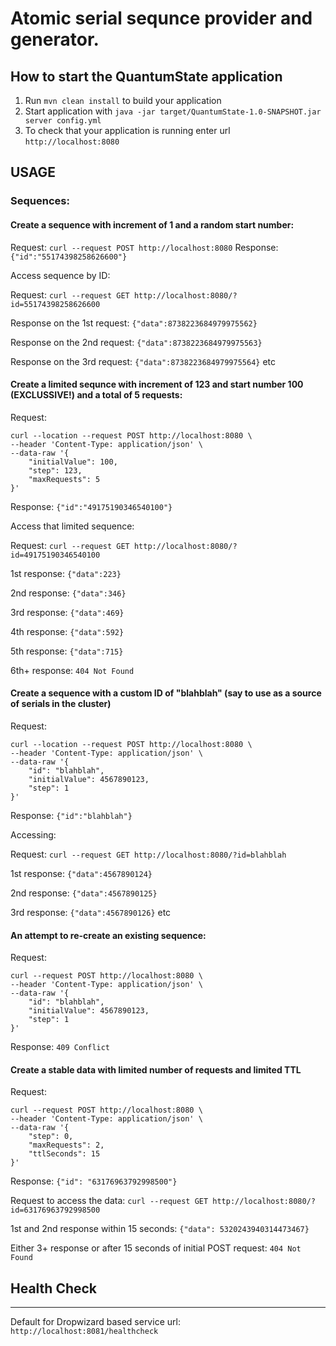 # Atomic serial sequnce provider and generator.

How to start the QuantumState application
---

1. Run `mvn clean install` to build your application
1. Start application with `java -jar target/QuantumState-1.0-SNAPSHOT.jar server config.yml`
1. To check that your application is running enter url `http://localhost:8080`

## USAGE

### Sequences:

#### Create a sequence with increment of 1 and a random start number:

Request: `curl --request POST http://localhost:8080`
Response: `{"id":"55174398258626600"}`

Access sequence by ID:

Request: `curl --request GET http://localhost:8080/?id=55174398258626600`

Response on the 1st request: `{"data":8738223684979975562}`

Response on the 2nd request: `{"data":8738223684979975563}`

Response on the 3rd request: `{"data":8738223684979975564}`
etc

#### Create a limited sequnce with increment of 123 and start number 100 (EXCLUSSIVE!) and a total of 5 requests:
Request:
```
curl --location --request POST http://localhost:8080 \
--header 'Content-Type: application/json' \
--data-raw '{
    "initialValue": 100,
    "step": 123,
    "maxRequests": 5
}'
```

Response: `{"id":"49175190346540100"}`

Access that limited sequence:

Request: `curl --request GET http://localhost:8080/?id=49175190346540100`

1st response: `{"data":223}`

2nd response: `{"data":346}`

3rd response: `{"data":469}`

4th response: `{"data":592}`

5th response: `{"data":715}`

6th+ response: `404 Not Found`


#### Create a sequence with a custom ID of "blahblah" (say to use as a source of serials in the cluster)

Request: 
```
curl --location --request POST http://localhost:8080 \
--header 'Content-Type: application/json' \
--data-raw '{
    "id": "blahblah",
    "initialValue": 4567890123,
    "step": 1
}'
```

Response: `{"id":"blahblah"}`

Accessing:

Request: `curl --request GET http://localhost:8080/?id=blahblah`

1st response: `{"data":4567890124}`

2nd response: `{"data":4567890125}`

3rd response: `{"data":4567890126}`
etc

#### An attempt to re-create an existing sequence:
Request:
```
curl --request POST http://localhost:8080 \
--header 'Content-Type: application/json' \
--data-raw '{
    "id": "blahblah",
    "initialValue": 4567890123,
    "step": 1
}'
```

Response: `409 Conflict`

#### Create a stable data with limited number of requests and limited TTL
Request:
```
curl --request POST http://localhost:8080 \
--header 'Content-Type: application/json' \
--data-raw '{
    "step": 0,
    "maxRequests": 2,
    "ttlSeconds": 15
}'
```

Response: `{"id": "63176963792998500"}`

Request to access the data: `curl --request GET http://localhost:8080/?id=63176963792998500`

1st and 2nd response within 15 seconds: `{"data": 5320243940314473467}`

Either 3+ response or after 15 seconds of initial POST request: `404 Not Found`


## Health Check
---

Default for Dropwizard based service url: `http://localhost:8081/healthcheck`
